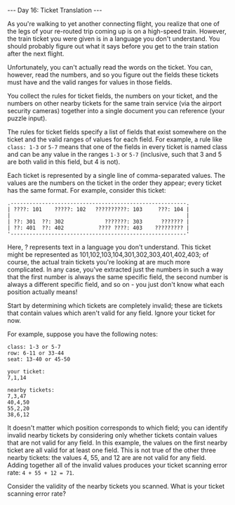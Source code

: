 --- Day 16: Ticket Translation ---

As you're walking to yet another connecting flight, you realize that one of the legs of your
re-routed trip coming up is on a high-speed train. However, the train ticket you were given
is in a language you don't understand. You should probably figure out what it
says before you get to the train station after the next flight.

Unfortunately, you can't actually read the words on the ticket. You can,
however, read the numbers, and so you figure out the fields these tickets must
have and the valid ranges for values in those fields.

You collect the rules for ticket fields, the numbers on your ticket, and the
numbers on other nearby tickets for the same train service (via the airport
security cameras) together into a single document you can reference (your
puzzle input).

The rules for ticket fields specify a list of fields that exist somewhere on
the ticket and the valid ranges of values for each field. For example, a rule
like `class: 1-3` or `5-7` means that one of the fields in every ticket is named
class and can be any value in the ranges `1-3` or `5-7` (inclusive, such that 3 and
5 are both valid in this field, but 4 is not).

Each ticket is represented by a single line of comma-separated values. The
values are the numbers on the ticket in the order they appear; every ticket has
the same format. For example, consider this ticket:

```
.--------------------------------------------------------.
| ????: 101    ?????: 102   ??????????: 103     ???: 104 |
|                                                        |
| ??: 301  ??: 302             ???????: 303      ??????? |
| ??: 401  ??: 402           ???? ????: 403    ????????? |
'--------------------------------------------------------'
```
Here, ? represents text in a language you don't understand. This ticket might
be represented as 101,102,103,104,301,302,303,401,402,403; of course, the
actual train tickets you're looking at are much more complicated. In any case,
you've extracted just the numbers in such a way that the first number is always
the same specific field, the second number is always a different specific
field, and so on - you just don't know what each position actually means!

Start by determining which tickets are completely invalid; these are tickets
that contain values which aren't valid for any field. Ignore your ticket for
now.

For example, suppose you have the following notes:
```
class: 1-3 or 5-7
row: 6-11 or 33-44
seat: 13-40 or 45-50

your ticket:
7,1,14

nearby tickets:
7,3,47
40,4,50
55,2,20
38,6,12
```
It doesn't matter which position corresponds to which field; you can identify
invalid nearby tickets by considering only whether tickets contain values that
are not valid for any field. In this example, the values on the first nearby
ticket are all valid for at least one field. This is not true of the other
three nearby tickets: the values 4, 55, and 12 are are not valid for any field.
Adding together all of the invalid values produces your ticket scanning error
rate: `4 + 55 + 12 = 71`.

Consider the validity of the nearby tickets you scanned. What is your ticket scanning error rate?

